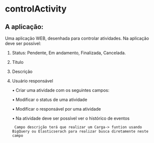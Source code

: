 # controlActivity


## A aplicação:
Uma aplicação WEB, desenhada para controlar atividades.
Na aplicação deve ser possível:

1. Status: Pendente, Em andamento, Finalizada, Cancelada.
2. Título
3. Descrição
4. Usuário responsável


    • Criar uma atividade com os seguintes campos:

    • Modificar o status de uma atividade

    • Modificar o responsável por uma atividade

    • Na atividade deve ser possível ver o histórico de eventos

        Campo descrição terá que realizar um Carga-> funtion usando BigQuery ou Elasticserach para realizar busca diretamente neste campo
